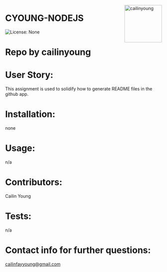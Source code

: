 
<a href="https://github.com/cailinyoung" style="float:right"><img src="https://avatars.githubusercontent.com/u/69558358?v=4" alt="cailinyoung" title="cailinyoung" width="120" height="120"></a>
# CYOUNG-NODEJS
![License: None](https://img.shields.io/badge/License-None-brightgreen)

# Repo by cailinyoung

# User Story:
This assignment is used to solidify how to generate README files in the github app.

# Installation:
none

# Usage:
n/a

# Contributors:
Cailin Young

# Tests:
n/a

# Contact info for further questions:
cailinfayyoung@gmail.com